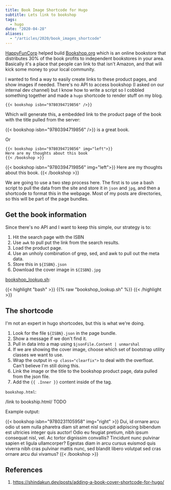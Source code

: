 ```yaml
---
title: Book Image Shortcode for Hugo
subtitle: Lets link to bookshop
tags:
  - hugo
date: "2020-04-28"
aliases:
  - "/articles/2020/book_images_shortcode"
---
```


[HappyFunCorp](https://happyfuncorp.com/) helped build [Bookshop.org](https://bookshop.org/) which is an online bookstore that distributes 30% of the book profits to independent bookstores in your area. Basically it's a place that people can link to that isn't Amazon, and that will kick some money to your local community.

I wanted to find a way to easily create links to these product pages, and show images if needed. There's no API to access bookshop (I asked on our internal dev channel) but I know how to write a script so I cobbled something together and made a `hugo` shortcode to render stuff on my blog.

<code>&#123;&#123;< bookshop isbn="9780394719856" />&#125;&#125;</code>

Which will generate this, a embedded link to the product page of the book with the title pulled from the server:

{{< bookshop isbn="9780394719856" />}} is a great book.

Or

<pre><code>&#123;&#123;< bookshop isbn="9780394719856" img="left">&#125;&#125;
Here are my thoughts about this book
&#123;&#123;< /bookshop >&#125;&#125;</code>
</code></pre>

{{< bookshop isbn="9780394719856" img="left">}}
Here are my thoughts about this book.
{{< /bookshop >}}

We are going to use a two step process here. The first is to use a bash script to pull the data from the site and store it in `json` and `jpg`, and then a shortcode to format this in the webpage. Most of my posts are directories, so this will be part of the page bundles.

## Get the book information

Since there's no API and I want to keep this simple, our strategy is to:

1. Hit the search page with the ISBN
2. Use `awk` to pull put the link from the search results.
3. Load the product page.
4. Use an unholy combination of grep, sed, and awk to pull out the meta data.
5. Store this in `${ISBN}.json`
6. Download the cover image in `${ISBN}.jpg`

[bookshop_lookup.sh](bookshop_lookup.sh):

{{< highlight "bash" >}}
{{% raw "bookshop_lookup.sh" %}}
{{< /highlight >}}

## The shortcode

I'm not an expert in hugo shortcodes, but this is what we're doing.

1. Look for the file `${ISBN}.json` in the page bundle.
2. Show a message if we don't find it.
3. Pull in data into a map using `$jsonFile.Content | unmarshal`
4. If we are showing the cover image, choose which set of bootstrap utility classes we want to use.
5. Wrap the output in `<p class="clearfix">` to deal with the overfloat. Can't believe I'm still doing this.
6. Link the image or the title to the bookshop product page, data pulled from the json file.
7. Add the `{{ .Inner }}` content inside of the tag.

`bookshop.html`:

/link to bookship.html/ TODO

Example output:

{{< bookshop isbn="9780231105958" img="right" >}} Dui, id ornare arcu odio ut sem nulla pharetra diam sit amet nisl suscipit adipiscing bibendum est ultricies integer quis auctor! Odio eu feugiat pretium, nibh ipsum consequat nisl, vel. Ac tortor dignissim convallis? Tincidunt nunc pulvinar sapien et ligula ullamcorper? Egestas diam in arcu cursus euismod quis viverra nibh cras pulvinar mattis nunc, sed blandit libero volutpat sed cras ornare arcu dui vivamus?
{{< /bookshop >}}

## References

1. https://shindakun.dev/posts/adding-a-book-cover-shortcode-for-hugo/

